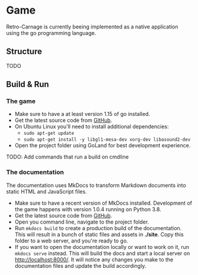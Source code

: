 # Game

Retro-Carnage is currently beeing implemented as a native application using the go programming language.

## Structure

TODO

## Build & Run

### The game

- Make sure to have a at least version 1.15 of go installed.
- Get the latest source code from [GitHub](https://github.com/huddeldaddel/retro-carnage).
- On Ubuntu Linux you'll need to install additional dependencies:
  - `sudo apt-get update`
  - `sudo apt-get install -y libgl1-mesa-dev xorg-dev libasound2-dev`
- Open the project folder using GoLand for best development experience.

TODO: Add commands that run a build on cmdline

### The documentation

The documentation uses MkDocs to transform Markdown documents into static HTML and JavaScript files.

- Make sure to have a recent version of MkDocs installed. Development of the game happens with version 1.0.4 running on
  Python 3.8.
- Get the latest source code from [GitHub](https://github.com/huddeldaddel/retro-carnage).
- Open you command line, navigate to the project folder.
- Run `mkdocs build` to create a production build of the documentation. This will result in a bunch of static files and
  assets in **./site**. Copy this folder to a web server, and you're ready to go.
- If you want to open the documentation locally or want to work on it, run `mkdocs serve` instead. This will build the
  docs and start a local server on [http://localhost:8000/](http://localhost:8000/). It will notice any changes you make
  to the documentation files and update the build accordingly.
